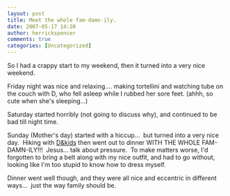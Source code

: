 ```yaml
---
layout: post
title: Meet the whole fam-damn-ily.
date: 2007-05-17 14:20
author: herrickspencer
comments: true
categories: [Uncategorized]
---
```

<div id="msgcns!DB2DE5E67B922610!164" class="bvMsg"><p>So I had a crappy start to my weekend, then it turned into a very nice weekend.</p> <p>Friday night was nice and relaxing.... making tortellini and watching tube on the couch with D, who fell asleep while I rubbed her sore feet. (ahhh, so cute when she's sleeping...)</p> <p>Saturday started horribly (not going to discuss why), and continued to be bad till night time. </p> <p>Sunday (Mother's day) started with a hiccup...  but turned into a very nice day.  Hiking with <a title="Mother's Day" href="http://herrickspencer.spaces.live.com/?_c11_PhotoAlbum_spaHandler=TWljcm9zb2Z0LlNwYWNlcy5XZWIuUGFydHMuUGhvdG9BbGJ1bS5GdWxsTW9kZUNvbnRyb2xsZXI$&amp;_c11_PhotoAlbum_spaFolderID=cns!DB2DE5E67B922610!111&amp;_c11_PhotoAlbum_startingImageIndex=0&amp;_c11_PhotoAlbum_commentsExpand=0&amp;_c11_PhotoAlbum_addCommentExpand=0&amp;_c11_PhotoAlbum_addCommentFocus=0&amp;_c=PhotoAlbum" target="_blank">D&amp;kids</a> then went out to dinner WITH THE WHOLE FAM-DAMN-ILY!!!  Jesus... talk about pressure.  To make matters worse, I'd forgotten to bring a belt along with my nice outfit, and had to go without, looking like I'm too stupid to know how to dress myself.</p> <p>Dinner went well though, and they were all nice and eccentric in different ways...  just the way family should be.</p></div>

